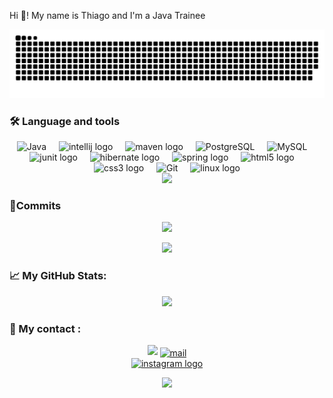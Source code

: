 Hi 👋! My name is Thiago and I'm a Java Trainee</h7>

![github contribution grid animation](https://raw.githubusercontent.com/thiagoHenrique19/thiagoHenrique19/output/github-contribution-grid-snake.svg)

<h3 align="left">🛠 Language and tools</h3>

<div align="center">
        <img alt="Java" width="45" height="45" src="https://raw.githubusercontent.com/HighAmbition211/HighAmbition211/auxiliary/languages/java.svg" />
      <img width="12" />
          <img src="https://cdn.jsdelivr.net/gh/devicons/devicon/icons/intellij/intellij-original.svg" height="40" alt="intellij logo"  />
      <img width="12" />
        <img src="https://miro.medium.com/v2/resize:fit:450/1*kbSGIVukG6lL7JtAa9wiDA.png" height="40" alt="maven logo" />
        <img width="12" />
          <img alt="PostgreSQL" width="45" height="45" src="https://raw.githubusercontent.com/HighAmbition211/HighAmbition211/auxiliary/databases/postgres.svg" />
      <img width="12" />
         <img alt="MySQL" width="45" height="45" src="https://raw.githubusercontent.com/HighAmbition211/HighAmbition211/auxiliary/databases/mysql.svg" />
      <img width="12" />
        <img src="https://junit.org/junit5/assets/img/junit5-logo.png" height="40" alt="junit logo" />
       <img width="12" />
        <img src="https://cdn.freebiesupply.com/logos/large/2x/hibernate-logo-png-transparent.png" height="40" alt="hibernate logo" />
        <img width="12" />
        <img src="https://cdn.jsdelivr.net/gh/devicons/devicon/icons/spring/spring-original.svg" height="40" alt="spring logo" />
        <img width="12" />
         <img src="https://cdn.jsdelivr.net/gh/devicons/devicon/icons/html5/html5-original.svg" height="40" alt="html5 logo"  />
         <img width="12" />
         <img src="https://cdn.jsdelivr.net/gh/devicons/devicon/icons/css3/css3-original.svg" height="40" alt="css3 logo"  />
         <img width="12" />
       <img alt="Git" width="45" height="45" src="https://raw.githubusercontent.com/HighAmbition211/HighAmbition211/auxiliary/tools/Github.gif" />
       <img width="12" />
          <img src="https://cdn.jsdelivr.net/gh/devicons/devicon/icons/linux/linux-original.svg" height="40" alt="linux logo"  />
<div

<div align="center">
    <img height="180em" src="https://github-readme-stats-sigma-five.vercel.app/api/top-langs/?username=thiagoHenrique19&layout=compact&langs_count=7&theme=dark"/>
</div>

<h3 align="left">🚀Commits</h3>
 

<div align="center">
    <img height="180em" src="https://github-readme-stats-sigma-five.vercel.app/api?username=thiagoHenrique19&show_icons=true&theme=dark&include_all_commits=false&count_private=true"/>

![](https://github-profile-summary-cards.vercel.app/api/cards/productive-time?username=thiagoHenrique19&theme=highcontrast)

<h3 align="left">📈 My GitHub Stats:</h3>

![](https://github-profile-summary-cards.vercel.app/api/cards/profile-details?username=thiagoHenrique19&theme=highcontrast) 



<h3 align="left">📱 My contact :</h3>
<div align="center">
<img src="https://streak-stats.demolab.com?
</div>
    
<p align="center">
  <a href="mailto:thiagohenriquedeoliveira015@gmail.com" target="_blank">
    <img align="center" src="https://cdn.worldvectorlogo.com/logos/official-gmail-icon-2020-.svg" alt="mail" height="50" width="55" />


<div align="center">
    
<a href="https://www.instagram.com/_thiagohenrique?igsh=MW1yOTZ5cGE5NWhwaw%3D%3D&utm_source=qr">
  <img src="https://img.shields.io/static/v1?message=Instagram&logo=instagram&label=&color=E4405F&logoColor=white&labelColor=&style=for-the-badge" height="35" alt="instagram logo" />
</a>
</div>

<p align="center">
     <img src="https://capsule-render.vercel.app/api?type=waving&color=gradient&height=100&section=footer"/>
</p>
